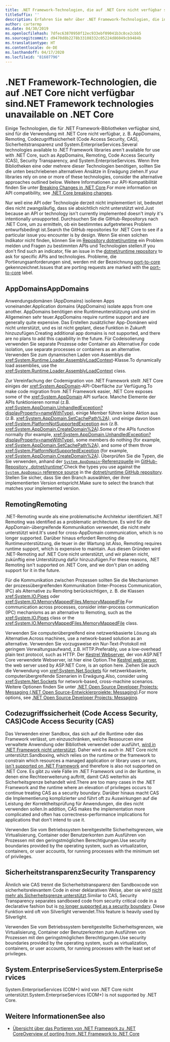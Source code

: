 ```yaml
---
title: .NET Framework-Technologien, die auf .NET Core nicht verfügbar sind
titleSuffix: ''
description: Erfahren Sie mehr über .NET Framework-Technologien, die in .NET Core nicht verfügbar sind
author: cartermp
ms.date: 04/30/2019
ms.openlocfilehash: 7dfec63870950f12ec933ebf09041b3c8ce2cbb5
ms.sourcegitcommit: d9470d8b2278b33108332c05224d86049cb9484b
ms.translationtype: HT
ms.contentlocale: de-DE
ms.lasthandoff: 04/17/2020
ms.locfileid: "81607796"
---
```

# <a name="net-framework-technologies-unavailable-on-net-core"></a><span data-ttu-id="6d511-103">.NET Framework-Technologien, die auf .NET Core nicht verfügbar sind</span><span class="sxs-lookup"><span data-stu-id="6d511-103">.NET Framework technologies unavailable on .NET Core</span></span>

<span data-ttu-id="6d511-104">Einige Technologien, die für .NET Framework-Bibliotheken verfügbar sind, sind für die Verwendung mit .NET Core nicht verfügbar, z. B. AppDomains, Remoting, Codezugriffssicherheit (Code Access Security, CAS), Sicherheitstransparenz und System.EnterpriseServices.</span><span class="sxs-lookup"><span data-stu-id="6d511-104">Several technologies available to .NET Framework libraries aren't available for use with .NET Core, such as AppDomains, Remoting, Code Access Security (CAS), Security Transparency, and System.EnterpriseServices.</span></span> <span data-ttu-id="6d511-105">Wenn Ihre Bibliotheken eine oder mehrere dieser Technologien benötigen, sollten Sie die unten beschriebenen alternativen Ansätze in Erwägung ziehen.</span><span class="sxs-lookup"><span data-stu-id="6d511-105">If your libraries rely on one or more of these technologies, consider the alternative approaches outlined below.</span></span> <span data-ttu-id="6d511-106">Weitere Informationen zur API-Kompatibilität finden Sie unter [Breaking Changes in .NET Core](../compatibility/breaking-changes.md).</span><span class="sxs-lookup"><span data-stu-id="6d511-106">For more information on API compatibility, see [.NET Core breaking changes](../compatibility/breaking-changes.md).</span></span>

<span data-ttu-id="6d511-107">Nur weil eine API oder Technologie derzeit nicht implementiert ist, bedeutet dies nicht zwangsläufig, dass sie absichtlich nicht unterstützt wird.</span><span class="sxs-lookup"><span data-stu-id="6d511-107">Just because an API or technology isn't currently implemented doesn't imply it's intentionally unsupported.</span></span> <span data-ttu-id="6d511-108">Durchsuchen Sie die GitHub-Repositorys nach .NET Core, um zu ermitteln, ob ein bestimmtes aufgetretenes Problem entwurfsbedingt ist.</span><span class="sxs-lookup"><span data-stu-id="6d511-108">Search the GitHub repositories for .NET Core to see if a particular issue you encounter is by design.</span></span> <span data-ttu-id="6d511-109">Wenn Sie einen solchen Indikator nicht finden, können Sie im [Repository dotnet/runtime](https://github.com/dotnet/runtime/issues) ein Problem melden und Fragen zu bestimmten APIs und Technologien stellen.</span><span class="sxs-lookup"><span data-stu-id="6d511-109">If you don't find such an indicator, file an issue in the [dotnet/runtime repository](https://github.com/dotnet/runtime/issues) to ask for specific APIs and technologies.</span></span> <span data-ttu-id="6d511-110">Probleme, die Portierungsanforderungen sind, werden mit der Bezeichnung [port-to-core](https://github.com/dotnet/runtime/labels/port-to-core) gekennzeichnet.</span><span class="sxs-lookup"><span data-stu-id="6d511-110">Issues that are porting requests are marked with the [port-to-core](https://github.com/dotnet/runtime/labels/port-to-core) label.</span></span>

## <a name="appdomains"></a><span data-ttu-id="6d511-111">AppDomains</span><span class="sxs-lookup"><span data-stu-id="6d511-111">AppDomains</span></span>

<span data-ttu-id="6d511-112">Anwendungsdomänen (AppDomains) isolieren Apps voneinander.</span><span class="sxs-lookup"><span data-stu-id="6d511-112">Application domains (AppDomains) isolate apps from one another.</span></span> <span data-ttu-id="6d511-113">AppDomains benötigen eine Runtimeunterstützung und sind im Allgemeinen sehr teuer.</span><span class="sxs-lookup"><span data-stu-id="6d511-113">AppDomains require runtime support and are generally quite expensive.</span></span> <span data-ttu-id="6d511-114">Das Erstellen zusätzlicher App-Domänen wird nicht unterstützt, und es ist nicht geplant, diese Funktion in Zukunft hinzuzufügen.</span><span class="sxs-lookup"><span data-stu-id="6d511-114">Creating additional app domains is not supported, and there are no plans to add this capability in the future.</span></span> <span data-ttu-id="6d511-115">Für Codeisolierung verwenden Sie separate Prozesse oder Container als Alternative.</span><span class="sxs-lookup"><span data-stu-id="6d511-115">For code isolation, use separate processes or containers as an alternative.</span></span> <span data-ttu-id="6d511-116">Verwenden Sie zum dynamischen Laden von Assemblys die <xref:System.Runtime.Loader.AssemblyLoadContext>-Klasse.</span><span class="sxs-lookup"><span data-stu-id="6d511-116">To dynamically load assemblies, use the <xref:System.Runtime.Loader.AssemblyLoadContext> class.</span></span>

<span data-ttu-id="6d511-117">Zur Vereinfachung der Codemigration von .NET Framework stellt .NET Core einiges der <xref:System.AppDomain>-API-Oberfläche zur Verfügung.</span><span class="sxs-lookup"><span data-stu-id="6d511-117">To make code migration from .NET Framework easier, .NET Core exposes some of the <xref:System.AppDomain> API surface.</span></span> <span data-ttu-id="6d511-118">Manche Elemente der APIs funktionieren normal (z.B. <xref:System.AppDomain.UnhandledException?displayProperty=nameWithType>), einige Member führen keine Aktion aus (z.B. <xref:System.AppDomain.SetCachePath%2A>), und einige davon lösen <xref:System.PlatformNotSupportedException> aus (z.B. <xref:System.AppDomain.CreateDomain%2A>).</span><span class="sxs-lookup"><span data-stu-id="6d511-118">Some of the APIs function normally (for example, <xref:System.AppDomain.UnhandledException?displayProperty=nameWithType>), some members do nothing (for example, <xref:System.AppDomain.SetCachePath%2A>), and some of them throw <xref:System.PlatformNotSupportedException> (for example, <xref:System.AppDomain.CreateDomain%2A>).</span></span> <span data-ttu-id="6d511-119">Überprüfen Sie die Typen, die Sie verwenden, anhand der [`System.AppDomain`-Referenzquelle](https://github.com/dotnet/runtime/blob/master/src/libraries/System.Private.CoreLib/src/System/AppDomain.cs) im [GitHub-Repository „dotnet/runtime“](https://github.com/dotnet/runtime).</span><span class="sxs-lookup"><span data-stu-id="6d511-119">Check the types you use against the [`System.AppDomain` reference source](https://github.com/dotnet/runtime/blob/master/src/libraries/System.Private.CoreLib/src/System/AppDomain.cs) in the [dotnet/runtime GitHub repository](https://github.com/dotnet/runtime).</span></span> <span data-ttu-id="6d511-120">Stellen Sie sicher, dass Sie den Branch auswählen, der ihrer implementierten Version entspricht.</span><span class="sxs-lookup"><span data-stu-id="6d511-120">Make sure to select the branch that matches your implemented version.</span></span>

## <a name="remoting"></a><span data-ttu-id="6d511-121">Remoting</span><span class="sxs-lookup"><span data-stu-id="6d511-121">Remoting</span></span>

<span data-ttu-id="6d511-122">.NET-Remoting wurde als eine problematische Architektur identifiziert.</span><span class="sxs-lookup"><span data-stu-id="6d511-122">.NET Remoting was identified as a problematic architecture.</span></span> <span data-ttu-id="6d511-123">Es wird für die AppDomain-übergreifende Kommunikation verwendet, die nicht mehr unterstützt wird.</span><span class="sxs-lookup"><span data-stu-id="6d511-123">It's used for cross-AppDomain communication, which is no longer supported.</span></span> <span data-ttu-id="6d511-124">Darüber hinaus erfordert Remoting die Runtimeunterstützung, die teuer in der Wartung ist.</span><span class="sxs-lookup"><span data-stu-id="6d511-124">Also, Remoting requires runtime support, which is expensive to maintain.</span></span> <span data-ttu-id="6d511-125">Aus diesen Gründen wird .NET-Remoting auf .NET Core nicht unterstützt, und wir planen nicht, zukünftig eine Unterstützung dafür hinzuzufügen.</span><span class="sxs-lookup"><span data-stu-id="6d511-125">For these reasons, .NET Remoting isn't supported on .NET Core, and we don't plan on adding support for it in the future.</span></span>

<span data-ttu-id="6d511-126">Für die Kommunikation zwischen Prozessen sollten Sie die Mechanismen der prozessübergreifenden Kommunikation (Inter-Process Communication, IPC) als Alternative zu Remoting berücksichtigen, z. B. die Klassen <xref:System.IO.Pipes> oder <xref:System.IO.MemoryMappedFiles.MemoryMappedFile>.</span><span class="sxs-lookup"><span data-stu-id="6d511-126">For communication across processes, consider inter-process communication (IPC) mechanisms as an alternative to Remoting, such as the <xref:System.IO.Pipes> class or the <xref:System.IO.MemoryMappedFiles.MemoryMappedFile> class.</span></span>

<span data-ttu-id="6d511-127">Verwenden Sie computerübergreifend eine netzwerkbasierte Lösung als Alternative.</span><span class="sxs-lookup"><span data-stu-id="6d511-127">Across machines, use a network-based solution as an alternative.</span></span> <span data-ttu-id="6d511-128">Verwenden Sie vorzugsweise ein Nur-Text-Protokoll mit geringem Verwaltungsaufwand, z.B. HTTP.</span><span class="sxs-lookup"><span data-stu-id="6d511-128">Preferably, use a low-overhead plain text protocol, such as HTTP.</span></span> <span data-ttu-id="6d511-129">Der [Kestrel Webserver](/aspnet/core/fundamentals/servers/kestrel), der von ASP.NET Core verwendete Webserver, ist hier eine Option.</span><span class="sxs-lookup"><span data-stu-id="6d511-129">The [Kestrel web server](/aspnet/core/fundamentals/servers/kestrel), the web server used by ASP.NET Core, is an option here.</span></span> <span data-ttu-id="6d511-130">Ziehen Sie auch die Verwendung von <xref:System.Net.Sockets> für netzwerkbasierte, computerübergreifende Szenarien in Erwägung.</span><span class="sxs-lookup"><span data-stu-id="6d511-130">Also, consider using <xref:System.Net.Sockets> for network-based, cross-machine scenarios.</span></span> <span data-ttu-id="6d511-131">Weitere Optionen finden Sie unter [.NET Open Source Developer Projects: Messaging (.NET Open Source-Entwicklerprojekte: Messaging)](https://github.com/Microsoft/dotnet/blob/master/dotnet-developer-projects.md#messaging).</span><span class="sxs-lookup"><span data-stu-id="6d511-131">For more options, see [.NET Open Source Developer Projects: Messaging](https://github.com/Microsoft/dotnet/blob/master/dotnet-developer-projects.md#messaging).</span></span>

## <a name="code-access-security-cas"></a><span data-ttu-id="6d511-132">Codezugriffssicherheit (Code Access Security, CAS)</span><span class="sxs-lookup"><span data-stu-id="6d511-132">Code Access Security (CAS)</span></span>

<span data-ttu-id="6d511-133">Das Verwenden einer Sandbox, das sich auf die Runtime oder das Framework verlässt, um einzuschränken, welche Ressourcen eine verwaltete Anwendung oder Bibliothek verwendet oder ausführt, [wird in .NET Framework nicht unterstützt](../../framework/misc/code-access-security.md). Daher wird es auch in .NET Core nicht unterstützt.</span><span class="sxs-lookup"><span data-stu-id="6d511-133">Sandboxing, which relies on the runtime or the framework to constrain which resources a managed application or library uses or runs, [isn't supported on .NET Framework](../../framework/misc/code-access-security.md) and therefore is also not supported on .NET Core.</span></span> <span data-ttu-id="6d511-134">Es gibt zu viele Fälle im .NET Framework und in der Runtime, in denen eine Rechteerweiterung auftritt, damit CAS weiterhin als Sicherheitsgrenze behandelt wird.</span><span class="sxs-lookup"><span data-stu-id="6d511-134">There are too many cases in the .NET Framework and the runtime where an elevation of privileges occurs to continue treating CAS as a security boundary.</span></span> <span data-ttu-id="6d511-135">Darüber hinaus macht CAS die Implementierung komplizierter und führt oft zu Auswirkungen auf die Leistung der Korrektheitsprüfung für Anwendungen, die dies nicht verwenden sollen.</span><span class="sxs-lookup"><span data-stu-id="6d511-135">In addition, CAS makes the implementation more complicated and often has correctness-performance implications for applications that don't intend to use it.</span></span>

<span data-ttu-id="6d511-136">Verwenden Sie vom Betriebssystem bereitgestellte Sicherheitsgrenzen, wie Virtualisierung, Container oder Benutzerkonten zum Ausführen von Prozessen mit den geringstmöglichen Berechtigungen.</span><span class="sxs-lookup"><span data-stu-id="6d511-136">Use security boundaries provided by the operating system, such as virtualization, containers, or user accounts, for running processes with the minimum set of privileges.</span></span>

## <a name="security-transparency"></a><span data-ttu-id="6d511-137">Sicherheitstransparenz</span><span class="sxs-lookup"><span data-stu-id="6d511-137">Security Transparency</span></span>

<span data-ttu-id="6d511-138">Ähnlich wie CAS trennt die Sicherheitstransparenz den Sandboxcode von sicherheitsrelevantem Code in einer deklarativen Weise, aber sie wird [nicht mehr als Sicherheitsgrenze unterstützt](../../framework/misc/security-transparent-code.md).</span><span class="sxs-lookup"><span data-stu-id="6d511-138">Similar to CAS, Security Transparency separates sandboxed code from security critical code in a declarative fashion but is [no longer supported as a security boundary](../../framework/misc/security-transparent-code.md).</span></span> <span data-ttu-id="6d511-139">Diese Funktion wird oft von Silverlight verwendet.</span><span class="sxs-lookup"><span data-stu-id="6d511-139">This feature is heavily used by Silverlight.</span></span>

<span data-ttu-id="6d511-140">Verwenden Sie vom Betriebssystem bereitgestellte Sicherheitsgrenzen, wie Virtualisierung, Container oder Benutzerkonten zum Ausführen von Prozessen mit den geringstmöglichen Berechtigungen.</span><span class="sxs-lookup"><span data-stu-id="6d511-140">Use security boundaries provided by the operating system, such as virtualization, containers, or user accounts, for running processes with the least set of privileges.</span></span>

## <a name="systementerpriseservices"></a><span data-ttu-id="6d511-141">System.EnterpriseServices</span><span class="sxs-lookup"><span data-stu-id="6d511-141">System.EnterpriseServices</span></span>

<span data-ttu-id="6d511-142">System.EnterpriseServices (COM+) wird von .NET Core nicht unterstützt.</span><span class="sxs-lookup"><span data-stu-id="6d511-142">System.EnterpriseServices (COM+) is not supported by .NET Core.</span></span>

## <a name="see-also"></a><span data-ttu-id="6d511-143">Weitere Informationen</span><span class="sxs-lookup"><span data-stu-id="6d511-143">See also</span></span>

- [<span data-ttu-id="6d511-144">Übersicht über das Portieren von .NET Framework zu .NET Core</span><span class="sxs-lookup"><span data-stu-id="6d511-144">Overview of porting from .NET Framework to .NET Core</span></span>](../porting/index.md)
